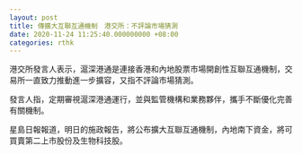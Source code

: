 ```yaml
---
layout: post
title: 傳擴大互聯互通機制　港交所：不評論市場猜測
date: 2020-11-24 11:25:40.000000000 +08:00
categories: rthk
---
```


港交所發言人表示，滬深港通是連接香港和內地股票市場開創性互聯互通機制，交易所一直致力推動進一步擴容，又指不評論市場猜測。

發言人指，定期審視滬深港通運行，並與監管機構和業務夥伴，攜手不斷優化完善有關機制。

星島日報報道，明日的施政報告，將公布擴大互聯互通機制，內地南下資金，將可買賣第二上市股份及生物科技股。
